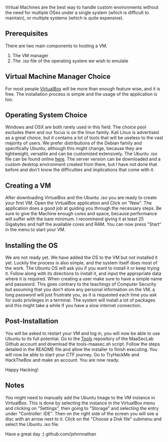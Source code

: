 Virtual Machines are the best way to handle custom environments without the need for multiple OSes under a single system (which is difficult to maintain), or multiple systems (which is quite expensive). 

## Prerequisites

There are two main components to hosting a VM.
1. The VM manager
2. The .iso file of the operating system we wish to emulate

## Virtual Machine Manager Choice

For most people [VirtualBox](https://www.virtualbox.org/) will be more than enough feature wise, and it is free. The installation process is simple and the usage of the application is too.


## Operating System Choice

Windows and OSX are both rarely used in this field. The choice pool excludes them and our focus is on the linux family. Kali Linux is advertised as a great choice, but it contains a lot of tools that will be useless to the vast majority of users. We prefer distributions of the Debian family and specifically Ubuntu, although this might change, because they are lightweight, versatile and can be customized extensively. The Ubuntu .iso file can be found online [here](https://ubuntu.com/download). The server version can be downloaded and a custom desktop environment created from there, but I have not done that before and don't know the difficulties and implications that come with it.


## Creating a VM

After downloading VirtualBox and the Ubuntu .iso you are ready to create your first VM. Open the VirtualBox application and Click on "New". The application does a good job at guiding you through the necessary steps. Be sure to give the Machine enough cores and space, because performance will suffer with the bare minimum. I recommend giving it at least 25 Gigabytes and half the available cores and RAM. You can now press "Start" in the menu to start your VM.

## Installing the OS

We are not ready yet. We have added the OS to the VM but not installed it yet. Luckily the process is also simple, and the system itself does most of the work. The Ubuntu OS will ask you if you want to install it or keep trying it. Follow along with its directions to install it, and input the appropriate data where it is required. When creating a user make sure to have a simple name and password. This goes contrary to the teachings of Computer Security but assuming that you don't store any personal information on the VM, a long password will just frustrate you, as it is requested each time you ask for sudo privileges in a terminal. The system will install a lot of packages and this might take a while if you have a slow internet connection. 

## Post-Installation

You will be asked to restart your VM and log in, you will now be able to use Ubuntu to its full potential. Go to the [Tools](https://github.com/MaaSecLab/Tools) repository of the MaaSecLab Github account and download the tools-maasec.sh script. Follow the steps detailed in the README file and allow the installer to finish executing. You will now be able to start your CTF journey. Go to TryHackMe and HackTheBox and make an account. You are now ready. 

Happy Hacking!


## Notes 

You might need to manually add the Ubuntu Image to the VM instance in VirtualBox. This is done by selecting the instance in the VirtualBox menu and clicking on "Settings", then going to "Storage" and selecting the entry under "Controller: IDE". Then on the right side of the screen you will see a disc with an arrow next to it. Click on the "Choose a Disk file" submenu and select the Ubuntu .iso file.

Have a great day :)
github.com/johnnnathan
